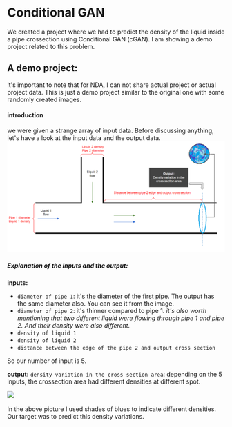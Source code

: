 # Conditional GAN
We created a project where we had to predict the density of the liquid inside a pipe crossection using Conditional GAN (cGAN). I am showing a demo project related to this problem.

## A demo project:
it's important to note that for NDA, I can not share actual project or actual project data. This is just a demo project similar to the original one with some randomly created images.

#### introduction
we were given a strange array of input data. Before discussing anything, let's have a look at the input data and the output data.
![input output](../Helping_Images/conditional_GAN/input_output.png)

##### Explanation of the inputs and the output:
**inputs:**
- `diameter of pipe 1`: it's the diameter of the first pipe. The output has the same diameter also. You can see it from the image.
- `diameter of pipe 2`: it's thinner compared to pipe 1. 
*it's also worth mentioning that two different liquid were flowing through pipe 1 and pipe 2. And their density were also different.*
- `density of liquid 1`
- `density of liquid 2`
- `distance between the edge of the pipe 2 and output cross section`

So our number of input is 5.

**output:**
`density variation in the cross section area`: 
depending on the 5 inputs, the crossection area had different densities at different spot. 

![](output_will_be_here)

In the above picture I used shades of blues to indicate different densities. Our target was to predict this density variations.


